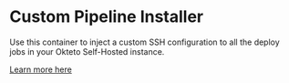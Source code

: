 # Custom Pipeline Installer

Use this container to inject a custom SSH configuration to all the deploy jobs in your Okteto Self-Hosted instance.

[Learn more here](https://www.okteto.com/docs/self-hosted/administration/custom-installer-image/)